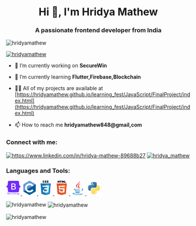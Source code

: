 <h1 align="center">Hi 👋, I'm Hridya Mathew</h1>
<h3 align="center">A passionate frontend developer from India</h3>

<p align="left"> <img src="https://komarev.com/ghpvc/?username=hridyamathew&label=Profile%20views&color=0e75b6&style=flat" alt="hridyamathew" /> </p>

<p align="left"> <a href="https://github.com/ryo-ma/github-profile-trophy"><img src="https://github-profile-trophy.vercel.app/?username=hridyamathew" alt="hridyamathew" /></a> </p>

- 🔭 I’m currently working on **SecureWin**

- 🌱 I’m currently learning **Flutter,Firebase,Blockchain**

- 👨‍💻 All of my projects are available at [https://hridyamathew.github.io/learning_fest/JavaScript/FinalProject/index.html](https://hridyamathew.github.io/learning_fest/JavaScript/FinalProject/index.html)

- 📫 How to reach me **hridyamathew848@gmail,com**

<h3 align="left">Connect with me:</h3>
<p align="left">
<a href="https://linkedin.com/in/https://www.linkedin.com/in/hridya-mathew-89688b27" target="blank"><img align="center" src="https://raw.githubusercontent.com/rahuldkjain/github-profile-readme-generator/master/src/images/icons/Social/linked-in-alt.svg" alt="https://www.linkedin.com/in/hridya-mathew-89688b27" height="30" width="40" /></a>
<a href="https://instagram.com/hridya_mathew" target="blank"><img align="center" src="https://raw.githubusercontent.com/rahuldkjain/github-profile-readme-generator/master/src/images/icons/Social/instagram.svg" alt="hridya_mathew" height="30" width="40" /></a>
</p>

<h3 align="left">Languages and Tools:</h3>
<p align="left"> <a href="https://getbootstrap.com" target="_blank" rel="noreferrer"> <img src="https://raw.githubusercontent.com/devicons/devicon/master/icons/bootstrap/bootstrap-plain-wordmark.svg" alt="bootstrap" width="40" height="40"/> </a> <a href="https://www.cprogramming.com/" target="_blank" rel="noreferrer"> <img src="https://raw.githubusercontent.com/devicons/devicon/master/icons/c/c-original.svg" alt="c" width="40" height="40"/> </a> <a href="https://www.w3schools.com/css/" target="_blank" rel="noreferrer"> <img src="https://raw.githubusercontent.com/devicons/devicon/master/icons/css3/css3-original-wordmark.svg" alt="css3" width="40" height="40"/> </a> <a href="https://www.w3.org/html/" target="_blank" rel="noreferrer"> <img src="https://raw.githubusercontent.com/devicons/devicon/master/icons/html5/html5-original-wordmark.svg" alt="html5" width="40" height="40"/> </a> <a href="https://www.java.com" target="_blank" rel="noreferrer"> <img src="https://raw.githubusercontent.com/devicons/devicon/master/icons/java/java-original.svg" alt="java" width="40" height="40"/> </a> <a href="https://www.python.org" target="_blank" rel="noreferrer"> <img src="https://raw.githubusercontent.com/devicons/devicon/master/icons/python/python-original.svg" alt="python" width="40" height="40"/> </a> </p>

<p><img align="left" src="https://github-readme-stats.vercel.app/api/top-langs?username=hridyamathew&show_icons=true&locale=en&layout=compact" alt="hridyamathew" /></p>

<p>&nbsp;<img align="center" src="https://github-readme-stats.vercel.app/api?username=hridyamathew&show_icons=true&locale=en" alt="hridyamathew" /></p>

<p><img align="center" src="https://github-readme-streak-stats.herokuapp.com/?user=hridyamathew&" alt="hridyamathew" /></p>

